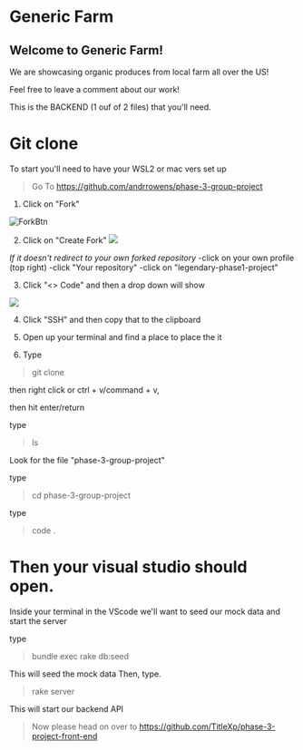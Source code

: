 # Generic Farm
## Welcome to Generic Farm! 
 We are showcasing organic produces from local farm all over the US!

 Feel free to leave a comment about our work!

 This is the BACKEND (1 ouf of 2 files) that you'll need.

# Git clone
  To start you'll need to have your WSL2 or mac vers set up

> Go To https://github.com/andrrowens/phase-3-group-project

1. Click on "Fork"

![ForkBtn](https://www.earthdatascience.org/images/earth-analytics/git-version-control/githubguides-bootcamp-fork.png)

2. Click on "Create Fork"
![](https://github.com/jccaropino7786/legendary-phase1-project/blob/main/images%20and%20gifs/create%20fork.PNG?raw=true)

*If it doesn't redirect to your own forked repository*
    -click on your own profile (top right)
    -click "Your repository"
    -click on "legendary-phase1-project"

3. Click "<> Code" and then a drop down will show

![](https://github.com/jccaropino7786/legendary-phase1-project/blob/main/images%20and%20gifs/copy%20SSH.PNG?raw=true)

4. Click "SSH" and then copy that to the clipboard

5. Open up your terminal and find a place to place the it

6. Type

> git clone

then right click or ctrl + v/command + v,

then hit enter/return

type

> ls

Look for the file "phase-3-group-project"

type

> cd phase-3-group-project

type

> code .
 
 # Then your visual studio should open.

Inside your terminal in the VScode we'll want to seed our mock data and start the server

type

> bundle exec rake db:seed

This will seed the mock data
Then, type.

> rake server

This will start our backend API


> Now please head on over to https://github.com/TitleXp/phase-3-project-front-end
